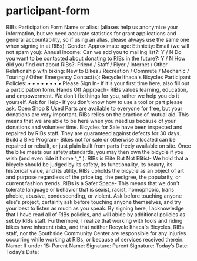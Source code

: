 # participant-form
RIBs Participation Form Name or alias: (aliases help us anonymize your information, but we need accurate statistics for grant applications and general accountability, so if using an alias, please always use the same one when signing in at RIBs): Gender: Approximate age: Ethnicity: Email (we will not spam you): Annual income: Can we add you to mailing list?: Y / N Do you want to be contacted about donating to RIBs in the future?: Y / N How did you find out about RIBs?: Friend / Staff / Flyer / Internet / Other Relationship with biking: New to Bikes / Recreation / Commute / Mechanic / Touring / Other Emergency Contact(s): Recycle Ithaca's Bicycles Participant Policies: • • • • • • • • Please Sign In- If it's your first time here, also fill out a participation form. Hands Off Approach- RIBs values learning, education, and empowerment. We don't fix things for you, rather we help you do it yourself. Ask for Help- If you don't know how to use a tool or part please ask. Open Shop &amp; Used Parts are available to everyone for free, but your donations are very important. RIBs relies on the practice of mutual aid. This means that we are able to be here when you need us because of your donations and volunteer time. Bicycles for Sale have been inspected and repaired by RIBs staff. They are guaranteed against defects for 30 days. Build a Bike Program- Bikes not for sale or otherwise allocated can be repaired or rebuilt, or just plain built from parts freely available on site. Once the bike meets our safety standards, you may then own the bicycle if you wish (and even ride it home ^_^ ). RIBs is Elite But Not Elitist- We hold that a bicycle should be judged by its safety, its functionality, its beauty, its historical value, and its utility. RIBs upholds the bicycle as an object of art and purpose regardless of the price tag, the pedigree, the popularity, or current fashion trends. RIBs is a Safer Space- This means that we don't tolerate language or behavior that is sexist, racist, homophobic, trans phobic, abusive, condescending, or violent. Ask before touching anyone else's project, certainly ask before touching anyone themselves, and try your best to listen as much as you speak. By signing here, I acknowledge that I have read all of RIBs policies, and will abide by additional policies as set by RIBs staff. Furthermore, I realize that working with tools and riding bikes have inherent risks, and that neither Recycle Ithaca's Bicycles, RIBs staff, nor the Southside Community Center are responsible for any injuries occurring while working at RIBs, or because of services received therein. Name: If under 18: Parent Name: Signature: Parent Signature: Today’s Date: Today’s Date:
